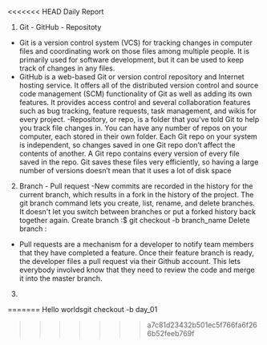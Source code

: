 <<<<<<< HEAD
Daily Report
1. Git - GitHub - Repositoty
- Git is a version control system (VCS) for tracking changes in computer files and coordinating work on those files among multiple people. It is primarily used for software development, but it can be used to keep track of changes in any files.
- GitHub is a web-based Git or version control repository and Internet hosting service. It offers all of the distributed version control and source code management (SCM) functionality of Git as well as adding its own features. It provides access control and several collaboration features such as bug tracking, feature requests, task management, and wikis for every project.
-Repository, or repo, is a folder that you’ve told Git to help you track file changes in. You can have any number of repos on your computer, each stored in their own folder. Each Git repo on your system is independent, so changes saved in one Git repo don’t affect the contents of another.
A Git repo contains every version of every file saved in the repo. Git saves these files very efficiently, so having a large number of versions doesn’t mean that it uses a lot of disk space
2. Branch - Pull request
-New commits are recorded in the history for the current branch, which results in a fork in the history of the project. The git branch command lets you create, list, rename, and delete branches. It doesn't let you switch between branches or put a forked history back together again.
Create branch :$ git checkout -b branch_name
Delete branch :
- Pull requests are a mechanism for a developer to notify team members that they have completed a feature. Once their feature branch is ready, the developer files a pull request via their Github account. This lets everybody involved know that they need to review the code and merge it into the master branch.

3. 
=======
Hello worldsgit checkout -b day_01
>>>>>>> a7c81d23432b501ec5f766fa6f266b52feeb769f
